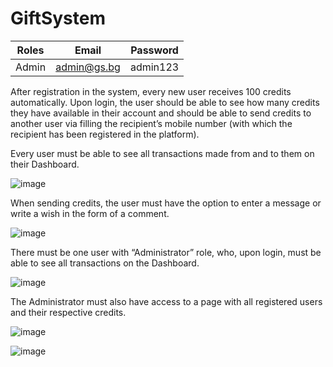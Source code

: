 # GiftSystem

| **Roles** |  **Email**  | **Password** |
|:---------:|:-----------:|--------------|
|   Admin   | admin@gs.bg |   admin123   |

After registration in the system, every new user receives 100 credits automatically.
Upon login, the user should be able to see how many credits they have available in their account and
should be able to send credits to another user via filling the recipient’s mobile number (with which
the recipient has been registered in the platform).

Every user must be able to see all transactions made from and to them on their Dashboard.

![image](https://user-images.githubusercontent.com/87133289/170548211-069d800b-94f8-48a7-8bb0-93b268b5ea90.png)

When sending credits, the user must have the
option to enter a message or write a wish in the form of a comment.

![image](https://user-images.githubusercontent.com/87133289/170548333-0dabeaec-ebff-42c6-9e51-bedc84a5e8a3.png)

There must be one user with “Administrator” role, who, upon login, must be able to see all
transactions on the Dashboard. 

![image](https://user-images.githubusercontent.com/87133289/170548449-2fb53ece-33c4-4f18-a9c1-6bca5e14eb5a.png)

The Administrator must also have access to a page with all registered
users and their respective credits.

![image](https://user-images.githubusercontent.com/87133289/170548495-9c6e8377-f8d7-4025-b998-364ae87a430d.png)

![image](https://user-images.githubusercontent.com/87133289/170548556-c027b2e5-9c33-45d8-94d2-b49e1390689e.png)
